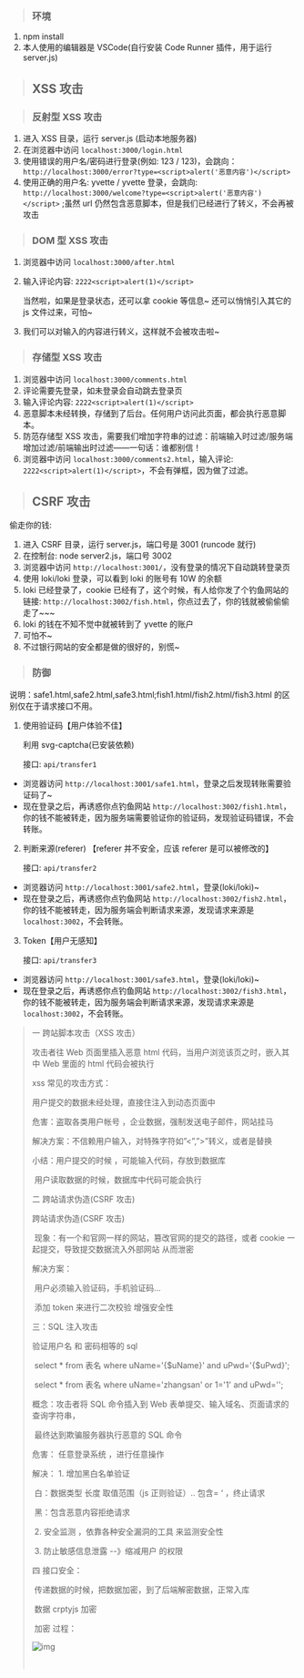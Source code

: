 > ### 环境

1. npm install
2. 本人使用的编辑器是 VSCode(自行安装 Code Runner 插件，用于运行 server.js)

> ## XSS 攻击

> ### 反射型 XSS 攻击

1. 进入 XSS 目录，运行 server.js (启动本地服务器)
2. 在浏览器中访问 `localhost:3000/login.html`
3. 使用错误的用户名/密码进行登录(例如: 123 / 123)，会跳向：`http://localhost:3000/error?type=<script>alert('恶意内容')</script>`
4. 使用正确的用户名: yvette / yvette 登录，会跳向: `http://localhost:3000/welcome?type=<script>alert('恶意内容')</script>` ;虽然 url 仍然包含恶意脚本，但是我们已经进行了转义，不会再被攻击

> ### DOM 型 XSS 攻击

1. 浏览器中访问 `localhost:3000/after.html`
2. 输入评论内容: `2222<script>alert(1)</script>`

   当然啦，如果是登录状态，还可以拿 cookie 等信息~
   还可以悄悄引入其它的 js 文件过来，可怕~

3. 我们可以对输入的内容进行转义，这样就不会被攻击啦~

> ### 存储型 XSS 攻击

1. 浏览器中访问 `localhost:3000/comments.html`
2. 评论需要先登录，如未登录会自动跳去登录页
3. 输入评论内容: `2222<script>alert(1)</script>`
4. 恶意脚本未经转换，存储到了后台。任何用户访问此页面，都会执行恶意脚本。
5. 防范存储型 XSS 攻击，需要我们增加字符串的过滤：前端输入时过滤/服务端增加过滤/前端输出时过滤——一句话：谁都别信！
6. 浏览器中访问 `localhost:3000/comments2.html`，输入评论: `2222<script>alert(1)</script>`，不会有弹框，因为做了过滤。

> ## CSRF 攻击

偷走你的钱:

1. 进入 CSRF 目录，运行 server.js，端口号是 3001 (runcode 就行)
2. 在控制台: node server2.js，端口号 3002
3. 浏览器中访问 `http://localhost:3001/`，没有登录的情况下自动跳转登录页
4. 使用 loki/loki 登录，可以看到 loki 的账号有 10W 的余额
5. loki 已经登录了，cookie 已经有了，这个时候，有人给你发了个钓鱼网站的链接: `http://localhost:3002/fish.html`，你点过去了，你的钱就被偷偷偷走了~~~
6. loki 的钱在不知不觉中就被转到了 yvette 的账户
7. 可怕不~
8. 不过银行网站的安全都是做的很好的，别慌~

> ### 防御

说明：safe1.html,safe2.html,safe3.html;fish1.html/fish2.html/fish3.html 的区别仅在于请求接口不用。

1. 使用验证码【用户体验不佳】

   利用 svg-captcha(已安装依赖)

   接口: `api/transfer1`

- 浏览器访问 `http://localhost:3001/safe1.html`，登录之后发现转账需要验证码了~
- 现在登录之后，再诱惑你点钓鱼网站 `http://localhost:3002/fish1.html`，你的钱不能被转走，因为服务端需要验证你的验证码，发现验证码错误，不会转账。

2. 判断来源(referer) 【referer 并不安全，应该 referer 是可以被修改的】

   接口: `api/transfer2`

- 浏览器访问 `http://localhost:3001/safe2.html`，登录(loki/loki)~
- 现在登录之后，再诱惑你点钓鱼网站 `http://localhost:3002/fish2.html`，你的钱不能被转走，因为服务端会判断请求来源，发现请求来源是 `localhost:3002`，不会转账。

3. Token【用户无感知】

   接口: `api/transfer3`

- 浏览器访问 `http://localhost:3001/safe3.html`，登录(loki/loki)~
- 现在登录之后，再诱惑你点钓鱼网站 `http://localhost:3002/fish3.html`，你的钱不能被转走，因为服务端会判断请求来源，发现请求来源是 `localhost:3002`，不会转账。

> 一 跨站脚本攻击（XSS 攻击）
>
> 攻击者往 Web 页面里插入恶意 html 代码，当用户浏览该页之时，嵌入其中 Web 里面的 html 代码会被执行
>
> xss 常见的攻击方式：
>
> 用户提交的数据未经处理，直接住注入到动态页面中
>
> 危害：盗取各类用户帐号 ，企业数据，强制发送电子邮件，网站挂马
>
> 解决方案：不信赖用户输入，对特殊字符如”<”,”>”转义，或者是替换
>
> 小结：用户提交的时候 ，可能输入代码，存放到数据库
>
> ​ 用户读取数据的时候，数据库中代码可能会执行
>
> 二 跨站请求伪造(CSRF 攻击)
>
> 跨站请求伪造(CSRF 攻击)
>
> ​ 现象：有一个和官网一样的网站，篡改官网的提交的路径，或者 cookie 一起提交，导致提交数据流入外部网站 从而泄密
>
> 解决方案：
>
> ​ 用户必须输入验证码，手机验证码...
>
> ​ 添加 token 来进行二次校验 增强安全性
>
> 三：SQL 注入攻击
>
> 验证用户名 和 密码相等的 sql
>
> ​ select \* from 表名 where uName='{\$uName}' and uPwd='{$uPwd}';
>
> ​ select \* from 表名 where uName='zhangsan' or 1='1' and uPwd='';
>
> 概念：攻击者将 SQL 命令插入到 Web 表单提交、输入域名、页面请求的查询字符串，
>
> ​ 最终达到欺骗服务器执行恶意的 SQL 命令
>
> 危害： 任意登录系统 ，进行任意操作
>
> 解决： 1. 增加黑白名单验证
>
> ​ 白：数据类型 长度 取值范围（js 正则验证）.. 包含= ‘ ，终止请求
>
> ​ 黑：包含恶意内容拒绝请求
>
> ​ 2. 安全监测 ，依靠各种安全漏洞的工具 来监测安全性
>
> ​ 3. 防止敏感信息泄露 --》缩减用户 的权限
>
> 四 接口安全：
>
> ​ 传递数据的时候，把数据加密，到了后端解密数据，正常入库
>
> ​ 数据 crptyjs 加密
>
> ​ 加密 过程：
>
> ![img](/public/clip_image002.jpg)
>
> ​
